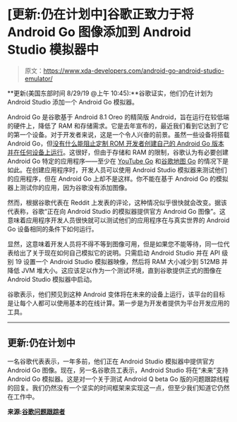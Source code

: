 # [更新:仍在计划中]谷歌正致力于将 Android Go 图像添加到 Android Studio 模拟器中

> 原文：<https://www.xda-developers.com/android-go-android-studio-emulator/>

**更新(美国东部时间 8/29/19 @上午 10:45):**谷歌证实，他们仍在计划为 Android Studio 添加一个 Android Go 模拟器。

Android Go 是谷歌基于 Android 8.1 Oreo 的精简版 Android，旨在运行在较低端的硬件上，降低了 RAM 和存储需求。它是去年宣布的，最近我们看到它达到了它的第一个设备。对于开发者来说，这是一个令人兴奋的前景。虽然一些设备将搭载 Android Go，但[没有什么能阻止定制 ROM 开发者创建自己的 Android Go 版本并在任何设备上运行](https://www.xda-developers.com/android-go-old-android-8-1-oreo/)。这很好，但由于存储和 RAM 的限制，谷歌认为有必要创建 Android Go 特定的应用程序——至少在 [YouTube Go](https://www.xda-developers.com/youtube-go-available-130-countries-worldwide/) 和[谷歌地图 Go](https://www.xda-developers.com/google-maps-go/) 的情况下是如此。在创建应用程序时，开发人员可以使用 Android Studio 模拟器来测试他们的应用程序，但在 Android Go 上却不是这样。你不能在基于 Android Go 的模拟器上测试你的应用，因为谷歌没有添加图像。

然而，根据谷歌代表在 Reddit 上发表的评论，这种情况似乎很快就会改变。据该代表称，谷歌“正在向 Android Studio 的模拟器提供官方 Android Go 图像”。这意味着应用程序开发人员很快就可以测试他们的应用程序在与真实世界的 Android Go 设备相同的条件下如何运行。

显然，这意味着开发人员将不得不等到图像可用，但是如果您不能等待，同一位代表给出了关于现在如何自己模拟它的说明。只需启动 Android Studio 并在 API 级别 19 设置一个 Android Studio 模拟器映像，然后将 RAM 大小减少到 512MB 并降低 JVM 堆大小。这应该足以作为一个测试环境，直到谷歌提供正式的图像在 Android Studio 模拟器中启动。

谷歌表示，他们预见到这种 Android 变体将在未来的设备上运行，该平台的目标是让每个人都可以使用基本的在线计算。第一步是为开发者提供为平台开发应用的工具。

* * *

## 更新:仍在计划中

一名谷歌代表表示，一年多前，他们正在 Android Studio 模拟器中提供官方 Android Go 图像。现在，另一名谷歌员工表示，Android Studio 将在“未来”支持 Android Go 模拟器。这是对一个关于测试 Android Q beta Go 版的问题跟踪线程的回复。我们仍然没有一个坚实的时间框架来实现这一点，但至少我们知道它仍然在工作中。

**来源:[谷歌问题跟踪者](https://issuetracker.google.com/issues/138082683#comment4)**